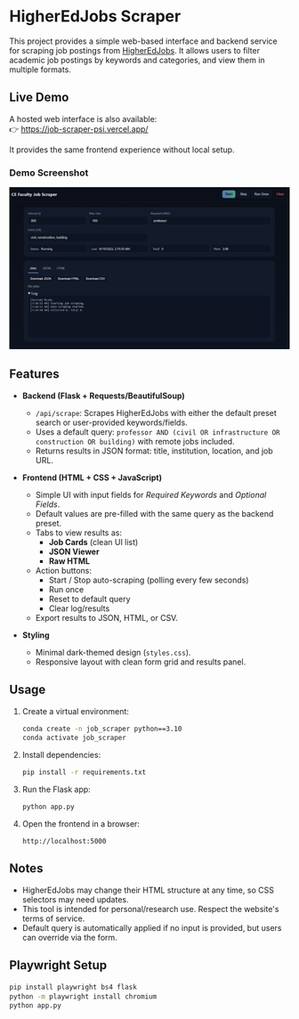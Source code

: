 # HigherEdJobs Scraper

This project provides a simple web-based interface and backend service for scraping job postings from [HigherEdJobs](https://www.higheredjobs.com/). It allows users to filter academic job postings by keywords and categories, and view them in multiple formats.

## Live Demo

A hosted web interface is also available:  
👉 https://job-scraper-psi.vercel.app/

It provides the same frontend experience without local setup.

### Demo Screenshot

![Web Demo](images/image.png)

## Features

- **Backend (Flask + Requests/BeautifulSoup)**
  - `/api/scrape`: Scrapes HigherEdJobs with either the default preset search or user-provided keywords/fields.
  - Uses a default query: `professor AND (civil OR infrastructure OR construction OR building)` with remote jobs included.
  - Returns results in JSON format: title, institution, location, and job URL.

- **Frontend (HTML + CSS + JavaScript)**
  - Simple UI with input fields for *Required Keywords* and *Optional Fields*.
  - Default values are pre-filled with the same query as the backend preset.
  - Tabs to view results as:
    - **Job Cards** (clean UI list)
    - **JSON Viewer**
    - **Raw HTML**
  - Action buttons:
    - Start / Stop auto-scraping (polling every few seconds)
    - Run once
    - Reset to default query
    - Clear log/results
  - Export results to JSON, HTML, or CSV.

- **Styling**
  - Minimal dark-themed design (`styles.css`).
  - Responsive layout with clean form grid and results panel.

## Usage

1. Create a virtual environment:
   ```bash
   conda create -n job_scraper python==3.10
   conda activate job_scraper
   ```

2. Install dependencies:
   ```bash
   pip install -r requirements.txt
   ```

3. Run the Flask app:
   ```bash
   python app.py
   ```

4. Open the frontend in a browser:
   ```
   http://localhost:5000
   ```

## Notes

- HigherEdJobs may change their HTML structure at any time, so CSS selectors may need updates.
- This tool is intended for personal/research use. Respect the website's terms of service.
- Default query is automatically applied if no input is provided, but users can override via the form.



## Playwright Setup
```bash
pip install playwright bs4 flask
python -m playwright install chromium
python app.py
```

